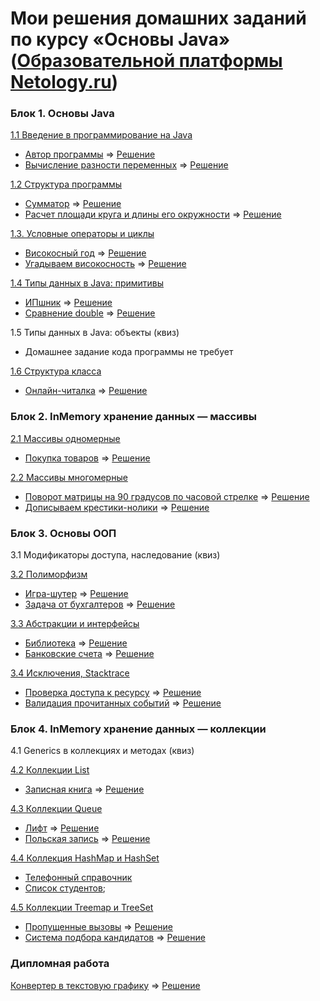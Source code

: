 # Мои решения домашних заданий по курсу «Основы Java» ([Образовательной платформы Netology.ru](https://netology.ru/programs/java-developer/))

### Блок 1. Основы Java

[1.1 Введение в программирование на Java](introduction) 

+ [Автор программы](introduction/1.1.1) => [Решение](https://replit.com/@Sunches/HW111)
+ [Вычисление разности переменных](introduction/1.1.2) => [Решение](https://replit.com/@Sunches/HW112)

[1.2	Структура программы](program-structure)
  
+ [Сумматор](program-structure/1.2.1) => [Решение](https://replit.com/@Sunches/HW121)
+ [Расчет площади круга и длины его окружности](program-structure/1.2.2) => [Решение](https://replit.com/@Sunches/HW122)

[1.3.   Условные операторы и циклы](conditional-statements-cycles)

+ [Високосный год](conditional-statements-cycles/1.3.1) => [Решение](https://replit.com/@Sunches/HW131)
+ [Угадываем високосность](conditional-statements-cycles/1.3.2) => [Решение](https://replit.com/@Sunches/HW132)

[1.4	Типы данных в Java: примитивы](primitive-types)

+ [ИПшник](primitive-types/1.4.2) => [Решение](https://replit.com/@Sunches/HW141)
+ [Сравнение double](primitive-types/1.4.1) => [Решение](https://replit.com/@Sunches/HW142)

1.5	Типы данных в Java: объекты (квиз)

+ Домашнее задание кода программы не требует

[1.6	Структура класса](class-structure)

+ [Онлайн-читалка](class-structure/1.6.1) => [Решение](https://replit.com/@Sunches/HW16)

### Блок 2. InMemory хранение данных — массивы

[2.1	Массивы одномерные](one-dimensional-array)

+ [Покупка товаров](one-dimensional-array/2.1.1) => [Решение](https://replit.com/@Sunches/HW21)

[2.2	Массивы многомерные](multidimensional-array)

+ [Поворот матрицы на 90 градусов по часовой стрелке](multidimensional-array/2.2.1) => [Решение](https://replit.com/@Sunches/HW221)
+ [Дописываем крестики-нолики](multidimensional-array/2.2.2) => [Решение](https://replit.com/@Sunches/HW222)

### Блок 3. Основы ООП

3.1	Модификаторы доступа, наследование (квиз)	

[3.2	Полиморфизм](polymorphism)

+ [Игра-шутер](polymorphism/3.2.1) => [Решение](https://replit.com/@Sunches/HW321)
+ [Задача от бухгалтеров](polymorphism/3.2.2) => [Решение](https://replit.com/@Sunches/HW322)

[3.3	Абстракции и интерфейсы](abstractions-interfaces)

+ [Библиотека](abstractions-interfaces/3.3.1) => [Решение](https://replit.com/@Sunches/HW331)
+ [Банковские счета](abstractions-interfaces/3.3.2) => [Решение](https://replit.com/@Sunches/HW332)

[3.4  Исключения, Stacktrace](exceptions)

+ [Проверка доступа к ресурсу](exceptions/3.4.1) => [Решение](https://replit.com/@Sunches/HW341)
+ [Валидация прочитанных событий](exceptions/3.4.2) => [Решение](https://replit.com/@Sunches/HW342)

### Блок 4. InMemory хранение данных — коллекции

4.1 Generics в коллекциях и методах (квиз)

[4.2	Коллекции List](list)

+ [Записная книга](list/4.1.1) => [Решение](https://replit.com/@Sunches/HW411)

[4.3	Коллекции Queue](queue)

+ [Лифт](queue/4.2.1) => [Решение](https://replit.com/@Sunches/HW421)
+ [Польская запись](queue/4.2.2) => [Решение](https://replit.com/@Sunches/HW422)

[4.4	Коллекция HashMap и HashSet](hash-collections)

+ [Телефонный справочник](hash-collections/4.3.1)
+ [Список студентов](hash-collections/4.3.2);

[4.5	Коллекции Treemap и TreeSet](tree-collections)

+ [Пропущенные вызовы](tree-collections/4.5.1) => [Решение](https://replit.com/@Sunches/HW451)
+ [Система подбора кандидатов](tree-collections/4.5.2) => [Решение](https://replit.com/@Sunches/HW452)

### Дипломная работа
[Конвертер в текстовую графику](diploma/diploma.md) => [Решение](https://github.com/AlexPolkinRu/TextGraphicsConverter)
